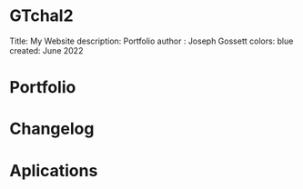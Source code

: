 # GTchal2
Title: My Website
description: Portfolio
author : Joseph Gossett
colors: blue
created: June 2022



Portfolio
=========

Changelog
=========

Aplications
==========
